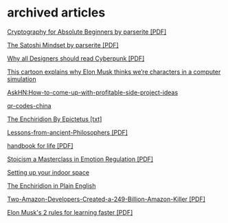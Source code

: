 # archived articles

[Cryptography for Absolute Beginners by parserite [PDF]](./medium.com-Cryptography%20for%20Absolute%20Beginners.pdf)

[The Satoshi Mindset by parserite [PDF]](./medium.com-The%20Satoshi%20Mindset%20Satoshi%20Nakamoto%20is%20a%20symbol%20of%20hope%20by%20parserite.pdf)

[Why all Designers should read Cyberpunk [PDF]](./magenta.as-Why%20All%20Designers%20Should%20Read%20Cyberpunk.pdf)

[This cartoon explains why Elon Musk thinks we’re characters in a computer simulation](simulation.html)

[AskHN:How-to-come-up-with-profitable-side-project-ideas](How-to-come-up-with-profitable-side-project-ideas.html)

[qr-codes-china](qr-codes-china.html)

[The Enchiridion By Epictetus [txt]](The-Enchiridion-By-Epictetus.txt)

[Lessons-from-ancient-Philosophers [PDF]](Lessons-from-ancient-philosphers.pdf)

[handbook for life [PDF]](handbook-for-life.pdf)

[Stoicism a Masterclass in Emotion Regulation [PDF]](Stoicism-a-Masterclass-in-Emotion-Regulation.pdf)

[Setting up your indoor space](setting-up-your-indoor-space.html)

[The Enchiridion in Plain English](The-Enchiridion-in-Plain-English.html)

[Two-Amazon-Developers-Created-a-249-Billion-Amazon-Killer [PDF]](Two-Amazon-Developers-Created-a-249-Billion-Amazon-Killer.pdf)

[Elon Musk's 2 rules for learning faster [PDF]](Elon-Musks-2-Rules-For-Learning-Anything-Faster.pdf)
